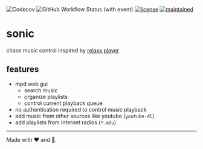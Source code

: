 ![Codecov](https://img.shields.io/codecov/c/github/cccb/sonic)
![GitHub Workflow Status (with event)](https://img.shields.io/github/actions/workflow/status/cccb/sonic/test)
[![license](https://img.shields.io/gitlab/license/xengi/dotfiles)](https://choosealicense.com/licenses/mit/)
[![maintained](https://img.shields.io/maintenance/yes/2023)]()

# sonic

chaos music control inspired by [relaxx player][relaxx]


## features

- mpd web gui
  - search music
  - organize playlists
  - control current playback queue
- no authentication required to control music playback
- add music from other sources like youtube (`youtube-dl`)
- add playlists from internet radios (`*.m3u`)

---

Made with ❤️ and 🐍.

[relaxx]: http://relaxx.dirk-hoeschen.de/
